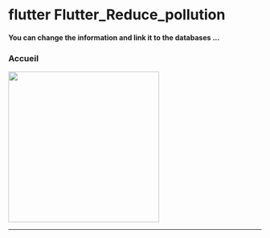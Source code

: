 
<h1> flutter Flutter_Reduce_pollution </h1> <h4> You can change the information and link it to the databases ...</h4> 
<h3>Accueil</h3> 

<img src="https://github.com/abenkoula71/Flutter-shop-dessing/blob/main/Screenshot_1643325023.png" width="300" /> <hr>
